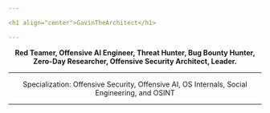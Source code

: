 ```yaml
---

<h1 align="center">GavinTheArchitect</h1>

---
```


<p align="center">
  <strong>Red Teamer, Offensive AI Engineer, Threat Hunter, Bug Bounty Hunter, Zero-Day Researcher, Offensive Security Architect, Leader.</strong><br>
</p>  

---

<p align="center">
  Specialization: Offensive Security, Offensive AI, OS Internals, Social Engineering, and OSINT<br>
</p>

---
